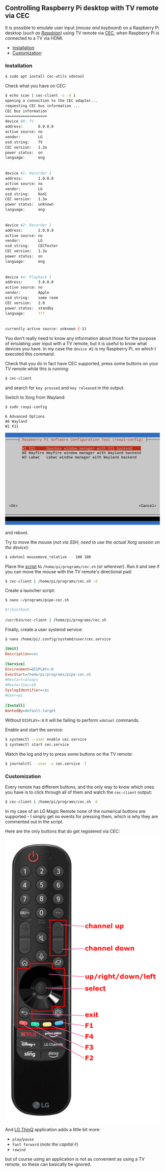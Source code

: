 ## Controlling Raspberry Pi desktop with TV remote via CEC

It is possible to emulate user input (*mouse and keyboard*) on a Raspberry Pi desktop (*such as [Raspbian](https://raspberrypi.com/software/)*) using TV remote via [CEC](https://en.wikipedia.org/wiki/Consumer_Electronics_Control), when Raspberry Pi is connected to a TV via HDMI.

<!-- MarkdownTOC -->

- [Installation](#installation)
- [Customization](#customization)

<!-- /MarkdownTOC -->

### Installation

``` sh
$ sudo apt install cec-utils xdotool
```

Check what you have on CEC:

``` sh
$ echo scan | cec-client -s -d 1
opening a connection to the CEC adapter...
requesting CEC bus information ...
CEC bus information
===================
device #0: TV
address:       0.0.0.0
active source: no
vendor:        LG
osd string:    TV
CEC version:   1.3a
power status:  on
language:      eng


device #1: Recorder 1
address:       1.0.0.0
active source: no
vendor:        LG
osd string:    Kodi
CEC version:   1.3a
power status:  unknown
language:      eng


device #2: Recorder 2
address:       2.0.0.0
active source: no
vendor:        LG
osd string:    CECTester
CEC version:   1.3a
power status:  on
language:      eng


device #4: Playback 1
address:       3.0.0.0
active source: no
vendor:        Apple
osd string:    some room
CEC version:   2.0
power status:  standby
language:      ???


currently active source: unknown (-1)
```

You don't really need to know any information about those for the purpose of emulating user input with a TV remote, but it is useful to know what devices you have. In my case the `device #2` is my Raspberry Pi, on which I executed this command.

Check that you do in fact have CEC supported, press some buttons on your TV remote while this is running:

``` sh
$ cec-client
```

and search for `key pressed` and `key released` in the output.

Switch to Xorg from Wayland:

``` sh
$ sudo raspi-config
```
```
6 Advanced Options
A6 Wayland
W1 X11
```

![](./img/raspi-config-x11.png)

and reboot.

Try to move the mouse (*not via SSH, need to use the actual Xorg session on the device*):

``` sh
$ xdotool mousemove_relative -- 100 100
```

Place the [script](https://github.com/retifrav/bash-scripts/blob/master/control-raspberry-pi-desktop-with-tv-remote-via-cec/cec.sh) to `/home/pi/programs/cec.sh` (*or wherever*). Run it and see if you can move the mouse with the TV remote's directional pad:

``` sh
$ cec-client | /home/pi/programs/cec.sh -d
```

Create a launcher script:

``` sh
$ nano ~/programs/pipe-cec.sh
```
``` sh
#!/bin/bash

/usr/bin/cec-client | /home/pi/programs/cec.sh
```

Finally, create a user systemd service:

``` sh
$ nano /home/pi/.config/systemd/user/cec.service
```
``` ini
[Unit]
Description=cec

[Service]
Environment=DISPLAY=:0
ExecStart=/home/pi/programs/pipe-cec.sh
#Restart=always
#RestartSec=10
SyslogIdentifier=cec
#User=pi

[Install]
WantedBy=default.target
```

Without `DISPLAY=:0` it will be failing to perform `xdotool` commands.

Enable and start the service:

``` sh
$ systemctl --user enable cec.service
$ systemctl start cec.service
```

Watch the log and try to press some buttons on the TV remote:

``` sh
$ journalctl --user -u cec.service -f
```

### Customization

Every remote has different buttons, and the only way to know which ones you have is to click through all of them and watch the `cec-client` output:

``` sh
$ cec-client | /home/pi/programs/cec.sh -d
```

In my case of an LG Magic Remote none of the numerical buttons are supported - I simply get no events for pressing them, which is why they are commented out in the script.

Here are the only buttons that do get registered via CEC:

![](./img/lg-magic-remote.png)

And [LG ThinQ](https://apps.apple.com/us/app/lg-thinq/id993504342) application adds a little bit more:

- `play`/`pause`
- `Fast forward` (*note the capital `F`*)
- `rewind`

but of course using an application is not as convenient as using a TV remote, so these can basically be ignored.
